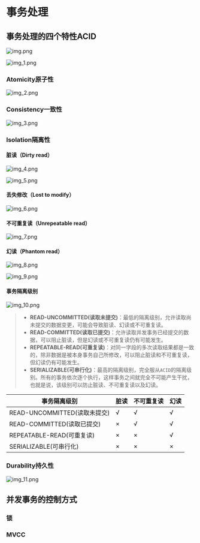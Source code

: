 # 事务处理

## 事务处理的四个特性ACID

![img.png](img.png)

![img_1.png](img_1.png)

### Atomicity原子性

![img_2.png](img_2.png)

### Consistency一致性

![img_3.png](img_3.png)

### lsolation隔离性

#### 脏读（Dirty read）

![img_4.png](img_4.png)

![img_5.png](img_5.png)

#### 丢失修改（Lost to modify）

![img_6.png](img_6.png)

#### 不可重复读（Unrepeatable read）

![img_7.png](img_7.png)

#### 幻读（Phantom read）

![img_8.png](img_8.png)

![img_9.png](img_9.png)

#### 事务隔离级别

![img_10.png](img_10.png)

> - **READ-UNCOMMITTED(读取未提交)**：最低的隔离级别，允许读取尚未提交的数据变更，可能会导致脏读、幻读或不可重复读。
> - **READ-COMMITTED(读取已提交)**：允许读取并发事务已经提交的数据，可以阻止脏读，但是幻读或不可重复读仍有可能发生。
> - **REPEATABLE-READ(可重复读)**：对同一字段的多次读取结果都是一致的，除非数据是被本身事务自己所修改，可以阻止脏读和不可重复读，但幻读仍有可能发生。
> - **SERIALIZABLE(可串行化)**：最高的隔离级别，完全服从`ACID`的隔离级别。所有的事务依次逐个执行，这样事务之间就完全不可能产生干扰，也就是说，该级别可以防止脏读、不可重复读以及幻读。

| 事务隔离级别                  | 脏读 | 不可重复读 | 幻读 |
|-------------------------|----|-------|----|
| READ-UNCOMMITTED(读取未提交) | √  | √     | √  |
| READ-COMMITTED(读取已提交)   | ×  | √     | √  |
| REPEATABLE-READ(可重复读)   | ×  | ×     | √  |
| SERIALIZABLE(可串行化)      | ×  | ×     | ×  |

### Durability持久性

![img_11.png](img_11.png)

## 并发事务的控制方式

### 锁


### MVCC




